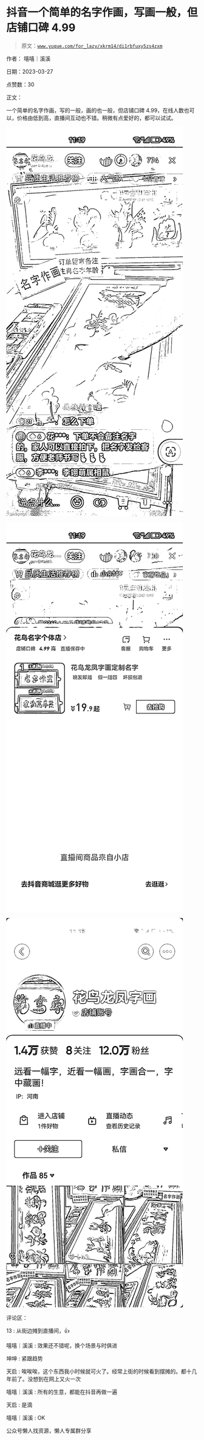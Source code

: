 # 抖音一个简单的名字作画，写画一般，但店铺口碑 4.99

> 原文：[`www.yuque.com/for_lazy/xkrm14/di1rbfuxy5zs4zxm`](https://www.yuque.com/for_lazy/xkrm14/di1rbfuxy5zs4zxm)

作者： 嘻嘻｜溪溪

日期：2023-03-27

点赞数：30

正文：

一个简单的名字作画，写的一般，画的也一般，但店铺口碑 4.99，在线人数也可以，价格由低到高，直播间互动也不错。稍微有点爱好的，都可以试试。

![](img/574c57e8f8fb0c6dd8fd1b5e92d023cd.png)  

![](img/d93df8553283de5f249ae85c5314e898.png)  

![](img/237a7a8676e2b7681cb38c44fac40c0d.png)  

评论区：

13 : 从街边摊到直播间，👍

嘻嘻｜溪溪 : 效果还不错呢，换个场景与时俱进

坤坤 : 紧跟趋势

天启 : 唉唉唉，这个东西我小时候就可火了。经常上街的时候看到摆摊的。都十几年前了。没想到在网上又火一次

嘻嘻｜溪溪 : 所有的生意，都能在抖音再做一遍

天启 : 是滴

嘻嘻｜溪溪 : OK

公众号懒人找资源，懒人专属群分享

